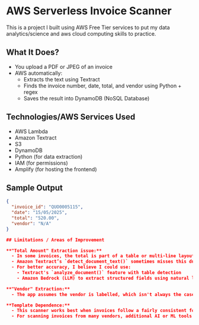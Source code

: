 # AWS Serverless Invoice Scanner 

This is a project I built using AWS Free Tier services to put my data analytics/science and aws cloud computing skills to practice.

## What It Does?

- You upload a PDF or JPEG of an invoice
- AWS automatically:
  - Extracts the text using Textract
  - Finds the invoice number, date, total, and vendor using Python + regex
  - Saves the result into DynamoDB (NoSQL Database)

## Technologies/AWS Services Used

- AWS Lambda
- Amazon Textract
- S3
- DynamoDB
- Python (for data extraction)
- IAM (for permissions)
- Amplify (for hosting the frontend)

## Sample Output

```json
{
  "invoice_id": "QUO0005115",
  "date": "15/05/2025",
  "total": "520.00",
  "vendor": "N/A"
}

## Limitations / Areas of Improvement

**"Total Amount" Extraction issue:** 
  - In some invoices, the total is part of a table or multi-line layout.
  - Amazon Textract’s `detect_document_text()` sometimes misses this due to layout formatting.
  - For better accuracy, I believe I could use:
    - Textract's `analyze_document()` feature with table detection
    - Amazon Bedrock (LLM) to extract structured fields using natural language

**"Vendor" Extraction:** 
  - The app assumes the vendor is labelled, which isn't always the case.

**Template Dependence:**  
  - This scanner works best when invoices follow a fairly consistent format/template (e.g. internal company use).
  - For scanning invoices from many vendors, additional AI or ML tools would be needed.